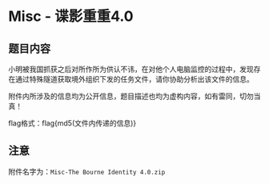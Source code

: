 # Misc - 谍影重重4.0

## 题目内容

小明被我国抓获之后对所作所为供认不讳，在对他个人电脑监控的过程中，发现存在通过特殊隧道获取境外组织下发的任务文件，请你协助分析出该文件的信息。

附件内所涉及的信息均为公开信息，题目描述也均为虚构内容，如有雷同，切勿当真！

flag格式：flag{md5(文件内传递的信息)}

## 注意

附件名字为：`Misc-The Bourne Identity 4.0.zip`
